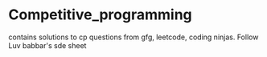 # Competitive_programming
contains solutions to cp questions from gfg, leetcode, coding ninjas. Follow Luv babbar's sde sheet
